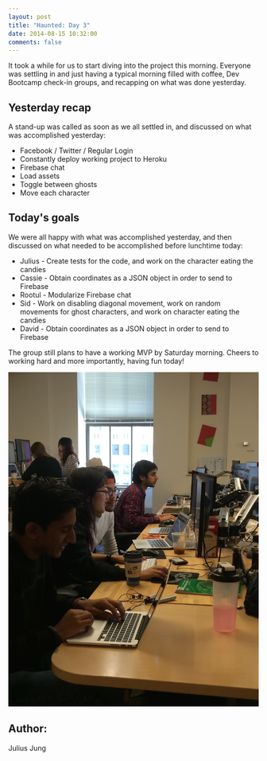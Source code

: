 ```yaml
---
layout: post
title: "Haunted: Day 3"
date: 2014-08-15 10:32:00
comments: false
---
```


It took a while for us to start diving into the project this morning. Everyone was settling in and just having a typical morning filled with coffee, Dev Bootcamp check-in groups, and recapping on what was done yesterday.

## Yesterday recap

A stand-up was called as soon as we all settled in, and discussed on what was accomplished yesterday:

  * Facebook / Twitter / Regular Login
  * Constantly deploy working project to Heroku
  * Firebase chat
  * Load assets
  * Toggle between ghosts
  * Move each character

## Today's goals

We were all happy with what was accomplished yesterday, and then discussed on what needed to be accomplished before lunchtime today:

  * Julius - Create tests for the code, and work on the character eating the candies
  * Cassie - Obtain coordinates as a JSON object in order to send to Firebase
  * Rootul - Modularize Firebase chat
  * Sid - Work on disabling diagonal movement, work on random movements for ghost characters, and work on character eating the candies
  * David - Obtain coordinates as a JSON object in order to send to Firebase

The group still plans to have a working MVP by Saturday morning. Cheers to working hard and more importantly, having fun today!

![alt text](/assets/img/final-project.jpg "Group working hard")

## Author:

Julius Jung